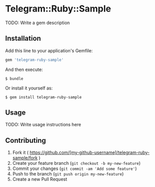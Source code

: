 # Telegram::Ruby::Sample

TODO: Write a gem description

## Installation

Add this line to your application's Gemfile:

```ruby
gem 'telegram-ruby-sample'
```

And then execute:

    $ bundle

Or install it yourself as:

    $ gem install telegram-ruby-sample

## Usage

TODO: Write usage instructions here

## Contributing

1. Fork it ( https://github.com/[my-github-username]/telegram-ruby-sample/fork )
2. Create your feature branch (`git checkout -b my-new-feature`)
3. Commit your changes (`git commit -am 'Add some feature'`)
4. Push to the branch (`git push origin my-new-feature`)
5. Create a new Pull Request
